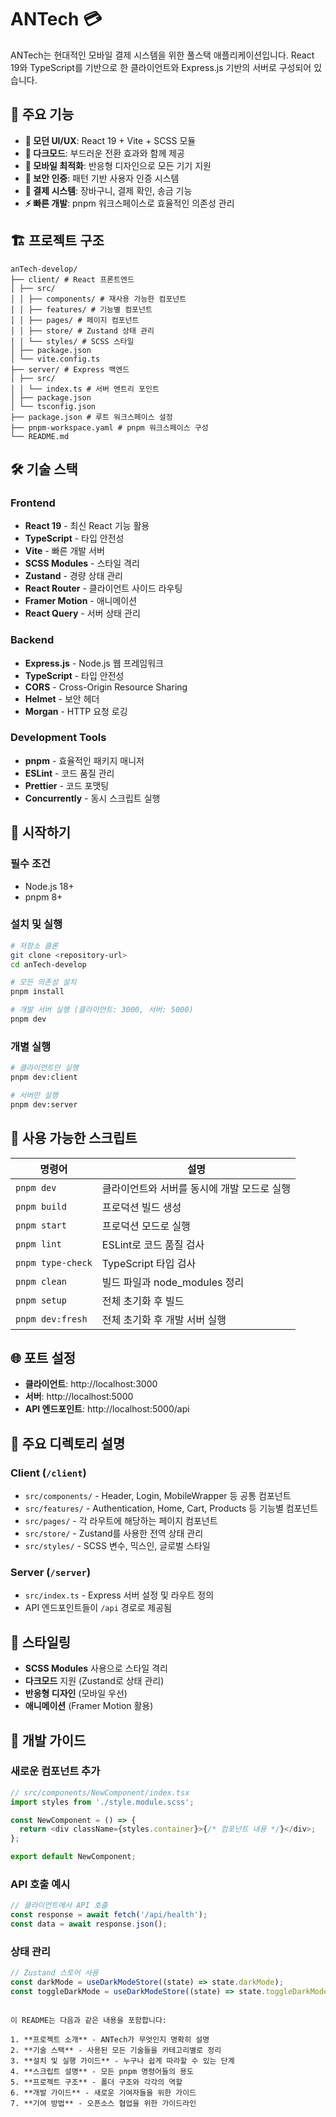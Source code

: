 # ANTech 💳

ANTech는 현대적인 모바일 결제 시스템을 위한 풀스택 애플리케이션입니다. React 19와 TypeScript를 기반으로 한 클라이언트와 Express.js 기반의 서버로 구성되어 있습니다.

## 🚀 주요 기능

- **🎨 모던 UI/UX**: React 19 + Vite + SCSS 모듈
- **🌙 다크모드**: 부드러운 전환 효과와 함께 제공
- **📱 모바일 최적화**: 반응형 디자인으로 모든 기기 지원
- **🔐 보안 인증**: 패턴 기반 사용자 인증 시스템
- **🛒 결제 시스템**: 장바구니, 결제 확인, 송금 기능
- **⚡ 빠른 개발**: pnpm 워크스페이스로 효율적인 의존성 관리

## 🏗️ 프로젝트 구조

```
anTech-develop/
├── client/ # React 프론트엔드
│ ├── src/
│ │ ├── components/ # 재사용 가능한 컴포넌트
│ │ ├── features/ # 기능별 컴포넌트
│ │ ├── pages/ # 페이지 컴포넌트
│ │ ├── store/ # Zustand 상태 관리
│ │ └── styles/ # SCSS 스타일
│ ├── package.json
│ └── vite.config.ts
├── server/ # Express 백엔드
│ ├── src/
│ │ └── index.ts # 서버 엔트리 포인트
│ ├── package.json
│ └── tsconfig.json
├── package.json # 루트 워크스페이스 설정
├── pnpm-workspace.yaml # pnpm 워크스페이스 구성
└── README.md
```

## 🛠️ 기술 스택

### Frontend

- **React 19** - 최신 React 기능 활용
- **TypeScript** - 타입 안전성
- **Vite** - 빠른 개발 서버
- **SCSS Modules** - 스타일 격리
- **Zustand** - 경량 상태 관리
- **React Router** - 클라이언트 사이드 라우팅
- **Framer Motion** - 애니메이션
- **React Query** - 서버 상태 관리

### Backend

- **Express.js** - Node.js 웹 프레임워크
- **TypeScript** - 타입 안전성
- **CORS** - Cross-Origin Resource Sharing
- **Helmet** - 보안 헤더
- **Morgan** - HTTP 요청 로깅

### Development Tools

- **pnpm** - 효율적인 패키지 매니저
- **ESLint** - 코드 품질 관리
- **Prettier** - 코드 포맷팅
- **Concurrently** - 동시 스크립트 실행

## 🚀 시작하기

### 필수 조건

- Node.js 18+
- pnpm 8+

### 설치 및 실행

```bash
# 저장소 클론
git clone <repository-url>
cd anTech-develop

# 모든 의존성 설치
pnpm install

# 개발 서버 실행 (클라이언트: 3000, 서버: 5000)
pnpm dev
```

### 개별 실행

```bash
# 클라이언트만 실행
pnpm dev:client

# 서버만 실행
pnpm dev:server
```

## 📝 사용 가능한 스크립트

| 명령어            | 설명                                        |
| ----------------- | ------------------------------------------- |
| `pnpm dev`        | 클라이언트와 서버를 동시에 개발 모드로 실행 |
| `pnpm build`      | 프로덕션 빌드 생성                          |
| `pnpm start`      | 프로덕션 모드로 실행                        |
| `pnpm lint`       | ESLint로 코드 품질 검사                     |
| `pnpm type-check` | TypeScript 타입 검사                        |
| `pnpm clean`      | 빌드 파일과 node_modules 정리               |
| `pnpm setup`      | 전체 초기화 후 빌드                         |
| `pnpm dev:fresh`  | 전체 초기화 후 개발 서버 실행               |

## 🌐 포트 설정

- **클라이언트**: http://localhost:3000
- **서버**: http://localhost:5000
- **API 엔드포인트**: http://localhost:5000/api

## 📁 주요 디렉토리 설명

### Client (`/client`)

- `src/components/` - Header, Login, MobileWrapper 등 공통 컴포넌트
- `src/features/` - Authentication, Home, Cart, Products 등 기능별 컴포넌트
- `src/pages/` - 각 라우트에 해당하는 페이지 컴포넌트
- `src/store/` - Zustand를 사용한 전역 상태 관리
- `src/styles/` - SCSS 변수, 믹스인, 글로벌 스타일

### Server (`/server`)

- `src/index.ts` - Express 서버 설정 및 라우트 정의
- API 엔드포인트들이 `/api` 경로로 제공됨

## 🎨 스타일링

- **SCSS Modules** 사용으로 스타일 격리
- **다크모드** 지원 (Zustand로 상태 관리)
- **반응형 디자인** (모바일 우선)
- **애니메이션** (Framer Motion 활용)

## 🔧 개발 가이드

### 새로운 컴포넌트 추가

```typescript
// src/components/NewComponent/index.tsx
import styles from './style.module.scss';

const NewComponent = () => {
  return <div className={styles.container}>{/* 컴포넌트 내용 */}</div>;
};

export default NewComponent;
```

### API 호출 예시

```typescript
// 클라이언트에서 API 호출
const response = await fetch('/api/health');
const data = await response.json();
```

### 상태 관리

```typescript
// Zustand 스토어 사용
const darkMode = useDarkModeStore((state) => state.darkMode);
const toggleDarkMode = useDarkModeStore((state) => state.toggleDarkMode);
```

```

이 README는 다음과 같은 내용을 포함합니다:

1. **프로젝트 소개** - ANTech가 무엇인지 명확히 설명
2. **기술 스택** - 사용된 모든 기술들을 카테고리별로 정리
3. **설치 및 실행 가이드** - 누구나 쉽게 따라할 수 있는 단계
4. **스크립트 설명** - 모든 pnpm 명령어들의 용도
5. **프로젝트 구조** - 폴더 구조와 각각의 역할
6. **개발 가이드** - 새로운 기여자들을 위한 가이드
7. **기여 방법** - 오픈소스 협업을 위한 가이드라인

```
